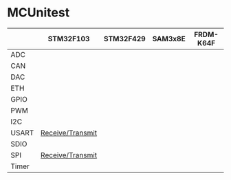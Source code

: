 # MCUnitest

|       | STM32F103                                  | STM32F429 | SAM3x8E | FRDM-K64F |
| ----- | ------------------------------------------ | --------- | ------- | --------- |
| ADC   |                                            |           |         |           |
| CAN   |                                            |           |         |           |
| DAC   |                                            |           |         |           |
| ETH   |                                            |           |         |           |
| GPIO  |                                            |           |         |           |
| PWM   |                                            |           |         |           |
| I2C   |                                            |           |         |           |
| USART | [Receive/Transmit](STM32F103RB/USART/Cube) |           |         |           |
| SDIO  |                                            |           |         |           |
| SPI   | [Receive/Transmit](STM32F103RB/SPI/Cube)   |           |         |           |
| Timer |                                            |           |         |           |

